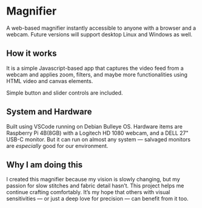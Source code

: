 # Magnifier
A web-based magnifier instantly accessible to anyone with a browser and a webcam. Future versions will support desktop Linux and Windows as well.

## How it works
It is a simple Javascript-based app that captures the video feed from a webcam and applies zoom, filters, and maybe more functionalities using HTML video and canvas elements.

Simple button and slider controls are included.

## System and Hardware 
Built using VSCode running on Debian Bulleye OS. Hardware items are Raspberry Pi 4B(8GB) with a Logitech HD 1080 webcam, and a DELL 27" USB-C monitor. But it can run on almost any system — salvaged monitors are *especially* good for our environment.

## Why I am doing this
I created this magnifier because my vision is slowly changing, but my passion for slow stitches and fabric detail hasn’t. This project helps me continue crafting comfortably. It’s my hope that others with visual sensitivities — or just a deep love for precision — can benefit from it too.